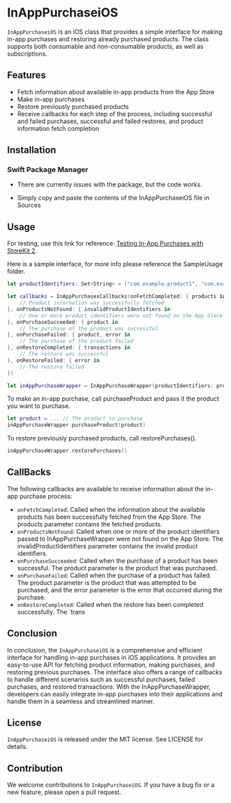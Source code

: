 # InAppPurchaseiOS

`InAppPurchaseiOS` is an iOS class that provides a simple interface for making in-app purchases and restoring already purchased products. The class supports both consumable and non-consumable products, as well as subscriptions.

## Features

- Fetch information about available in-app products from the App Store
- Make in-app purchases
- Restore previously purchased products
- Receive callbacks for each step of the process, including successful and failed purchases, successful and failed restores, and product information fetch completion

## Installation

### Swift Package Manager

- There are currently issues with the package, but the code works.

- Simply copy and paste the contents of the InAppPurchaseiOS file in Sources

## Usage

For testing, use this link for reference: [Testing In-App Purchases with StoreKit 2](https://wwdcbysundell.com/2021/working-with-in-app-purchases-in-storekit2/).

Here is a sample interface, for more info please reference the SampleUsage folder.

```swift 
let productIdentifiers: Set<String> = ["com.example.product1", "com.example.product2", "com.example.product3"]

let callbacks = InAppPurchasesCallbacks(onFetchCompleted: { products in
    // Product information was successfully fetched
}, onProductsNotFound: { invalidProductIdentifiers in
    // One or more product identifiers were not found on the App Store
}, onPurchaseSucceeded: { product in
    // The purchase of the product was successful
}, onPurchaseFailed: { product, error in
    // The purchase of the product failed
}, onRestoreCompleted: { transactions in
    // The restore was successful
}, onRestoreFailed: { error in
    // The restore failed
})

let inAppPurchaseWrapper = InAppPurchaseWrapper(productIdentifiers: productIdentifiers, callbacks: callbacks)
```

To make an in-app purchase, call purchaseProduct and pass it the product you want to purchase.

```swift
let product = ... // The product to purchase
inAppPurchaseWrapper.purchaseProduct(product)
```

To restore previously purchased products, call restorePurchases().

```swift
inAppPurchaseWrapper.restorePurchases()
```

## CallBacks

The following callbacks are available to receive information about the in-app purchase process:

- `onFetchCompleted`: Called when the information about the available products has been successfully fetched from the App Store. The products parameter contains the fetched products.
- `onProductsNotFound`: Called when one or more of the product identifiers passed to InAppPurchaseWrapper were not found on the App Store. The invalidProductIdentifiers parameter contains the invalid product identifiers.
- `onPurchaseSucceeded`: Called when the purchase of a product has been successful. The product parameter is the product that was purchased.
- `onPurchaseFailed`: Called when the purchase of a product has failed. The product parameter is the product that was attempted to be purchased, and the error parameter is the error that occurred during the purchase.
- `onRestoreCompleted`: Called when the restore has been completed successfully. The `trans

## Conclusion

In conclusion, the `InAppPurchaseiOS` is a comprehensive and efficient interface for handling in-app purchases in iOS applications. It provides an easy-to-use API for fetching product information, making purchases, and restoring previous purchases. The interface also offers a range of callbacks to handle different scenarios such as successful purchases, failed purchases, and restored transactions. With the InAppPurchaseWrapper, developers can easily integrate in-app purchases into their applications and handle them in a seamless and streamlined manner.

## License

`InAppPurchaseiOS` is released under the MIT license. See LICENSE for details.

## Contribution

We welcome contributions to `InAppPurchaseiOS`. If you have a bug fix or a new feature, please open a pull request.

